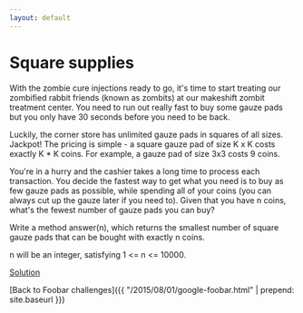 ```yaml
---
layout: default
---
```

Square supplies
===============

With the zombie cure injections ready to go, it's time to start treating our
zombified rabbit friends (known as zombits) at our makeshift  zombit treatment
center. You need to run out really fast to buy some gauze pads but you only
have 30 seconds before you need to be back.

Luckily, the corner store has unlimited gauze pads in squares of all sizes.
Jackpot! The pricing is simple - a square gauze pad of size K x K  costs
exactly K * K coins. For example, a gauze pad of size 3x3 costs 9 coins.

You're in a hurry and the cashier takes a long time to process each
transaction. You decide the fastest way to get what you need is to buy as  few
gauze pads as possible, while spending all of your coins (you can always cut
up the gauze later if you need to). Given that you have n coins,  what's the
fewest number of gauze pads you can buy?

Write a method answer(n), which returns the smallest number of square gauze
pads that can be bought with exactly n coins.

n will be an integer, satisfying 1 <= n <= 10000.

[Solution](square_supplies-solution.html)


[Back to Foobar challenges]({{ "/2015/08/01/google-foobar.html" | prepend: site.baseurl }})

